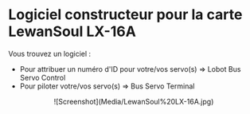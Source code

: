 Logiciel constructeur pour la carte LewanSoul LX-16A
===============================================

Vous trouvez un logiciel :

  - Pour attribuer un numéro d'ID pour votre/vos servo(s) => Lobot Bus Servo Control
  - Pour piloter votre/vos servo(s) => Bus Servo Terminal

<p align="center">
![Screenshot](Media/LewanSoul%20LX-16A.jpg)
</p>

